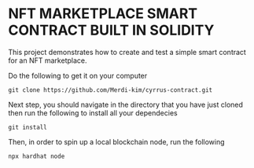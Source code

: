 # NFT MARKETPLACE SMART CONTRACT BUILT IN SOLIDITY 

This project demonstrates how to create and test a simple smart contract for an NFT marketplace.

Do the following to get it on your computer 

```
git clone https://github.com/Merdi-kim/cyrrus-contract.git
```

Next step, you should navigate in the directory that you have just cloned then run the following to install all your dependecies 

```
git install
```

Then, in order to spin up a local blockchain node, run the following

```
npx hardhat node
```